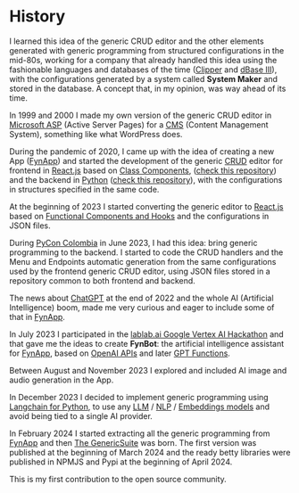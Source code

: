 # History

I learned this idea of the generic CRUD editor and the other elements generated with generic programming from structured configurations in the mid-80s, working for a company that already handled this idea using the fashionable languages and databases of the time ([Clipper](https://en.wikipedia.org/wiki/Clipper_(programming_language)) and [dBase III](https://en.wikipedia.org/wiki/DBase)), with the configurations generated by a system called **System Maker** and stored in the database. A concept that, in my opinion, was way ahead of its time.

In 1999 and 2000 I made my own version of the generic CRUD editor in [Microsoft ASP](https://en.wikipedia.org/wiki/Active_Server_Pages) (Active Server Pages) for a [CMS](https://en.wikipedia.org/wiki/Content_management_system) (Content Management System), something like what WordPress does.

During the pandemic of 2020, I came up with the idea of creating a new App ([FynApp](https://www.carlosjramirez.com/en/fynapp-an-app-to-achieve-calorie-deficit/)) and started the development of the generic [CRUD](https://react.dev/) editor for frontend in [React.js](https://react.dev/) based on [Class Components](https://react.dev/reference/react/Component#defining-a-class-component), ([check this repository](https://github.com/tomkat-cr/fynapp_frontend)) and the backend in [Python](https://www.python.org/) ([check this repository](https://github.com/tomkat-cr/fynapp_backend)), with the configurations in structures specified in the same code.

At the beginning of 2023 I started converting the generic editor to [React.js](https://react.dev/) based on [Functional Components and Hooks](https://react.dev/reference/react/hooks) and the configurations in JSON files.

During [PyCon Colombia](https://2023.pycon.co/) in June 2023, I had this idea: bring generic programming to the backend. I started to code the CRUD handlers and the Menu and Endpoints automatic generation from the same configurations used by the frontend generic CRUD editor, using JSON files stored in a repository common to both frontend and backend.

The news about [ChatGPT](https://chat.openai.com/) at the end of 2022 and the whole AI (Artificial Intelligence) boom, made me very curious and eager to include some of that in [FynApp](https://www.carlosjramirez.com/en/fynapp-an-app-to-achieve-calorie-deficit/).

In July 2023 I participated in the [lablab.ai Google Vertex AI Hackathon](https://lablab.ai/event/google-vertex-ai-hackathon) and that gave me the ideas to create **FynBot**: the artificial intelligence assistant for [FynApp](https://app-demo.fynapp.com), based on [OpenAI APIs](https://platform.openai.com/docs/api-reference) and later [GPT Functions](https://platform.openai.com/docs/guides/function-calling).

Between August and November 2023 I explored and included AI image and audio generation in the App.

In December 2023 I decided to implement generic programming using [Langchain for Python](https://python.langchain.com/), to use any [LLM](https://en.wikipedia.org/wiki/Large_language_model) / [NLP](https://en.wikipedia.org/wiki/Natural_language_processing) / [Embeddings models](https://en.wikipedia.org/wiki/Word_embedding) and avoid being tied to a single AI provider.

In February 2024 I started extracting all the generic programming from [FynApp](https://www.carlosjramirez.com/en/fynapp-an-app-to-achieve-calorie-deficit/) and then [The GenericSuite](https://genericsuite.carlosjramirez.com) was born. The first version was published at the beginning of March 2024 and the ready betty libraries were published in NPMJS and Pypi at the beginning of April 2024.

This is my first contribution to the open source community.

